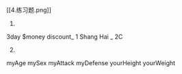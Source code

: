 [[4.练习题.png]]

1.
3day
$money
discount_ 1
Shang Hai
_ 2C

2.
myAge
mySex
myAttack
myDefense
yourHeight
yourWeight